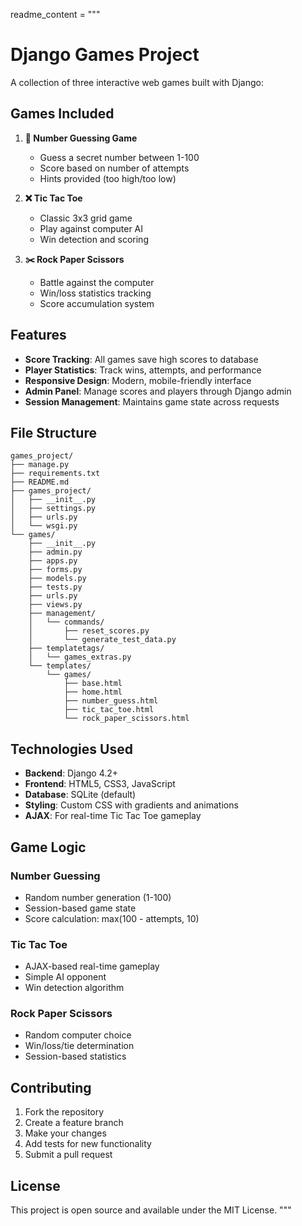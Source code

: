 readme_content = """
# Django Games Project

A collection of three interactive web games built with Django:

## Games Included

1. **🔢 Number Guessing Game**
   - Guess a secret number between 1-100
   - Score based on number of attempts
   - Hints provided (too high/too low)

2. **❌ Tic Tac Toe**
   - Classic 3x3 grid game
   - Play against computer AI
   - Win detection and scoring

3. **✂️ Rock Paper Scissors**
   - Battle against the computer
   - Win/loss statistics tracking
   - Score accumulation system

## Features

- **Score Tracking**: All games save high scores to database
- **Player Statistics**: Track wins, attempts, and performance
- **Responsive Design**: Modern, mobile-friendly interface
- **Admin Panel**: Manage scores and players through Django admin
- **Session Management**: Maintains game state across requests


## File Structure

```
games_project/
├── manage.py
├── requirements.txt
├── README.md
├── games_project/
│   ├── __init__.py
│   ├── settings.py
│   ├── urls.py
│   └── wsgi.py
└── games/
    ├── __init__.py
    ├── admin.py
    ├── apps.py
    ├── forms.py
    ├── models.py
    ├── tests.py
    ├── urls.py
    ├── views.py
    ├── management/
    │   └── commands/
    │       ├── reset_scores.py
    │       └── generate_test_data.py
    ├── templatetags/
    │   └── games_extras.py
    └── templates/
        └── games/
            ├── base.html
            ├── home.html
            ├── number_guess.html
            ├── tic_tac_toe.html
            └── rock_paper_scissors.html
```

## Technologies Used

- **Backend**: Django 4.2+
- **Frontend**: HTML5, CSS3, JavaScript
- **Database**: SQLite (default)
- **Styling**: Custom CSS with gradients and animations
- **AJAX**: For real-time Tic Tac Toe gameplay

## Game Logic

### Number Guessing
- Random number generation (1-100)
- Session-based game state
- Score calculation: max(100 - attempts, 10)

### Tic Tac Toe
- AJAX-based real-time gameplay
- Simple AI opponent
- Win detection algorithm

### Rock Paper Scissors
- Random computer choice
- Win/loss/tie determination
- Session-based statistics

## Contributing

1. Fork the repository
2. Create a feature branch
3. Make your changes
4. Add tests for new functionality
5. Submit a pull request

## License

This project is open source and available under the MIT License.
"""
